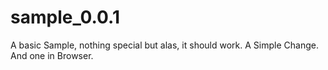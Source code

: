 # sample_0.0.1
A basic Sample, nothing special but alas, it should work.
A Simple Change.
And one in Browser.
